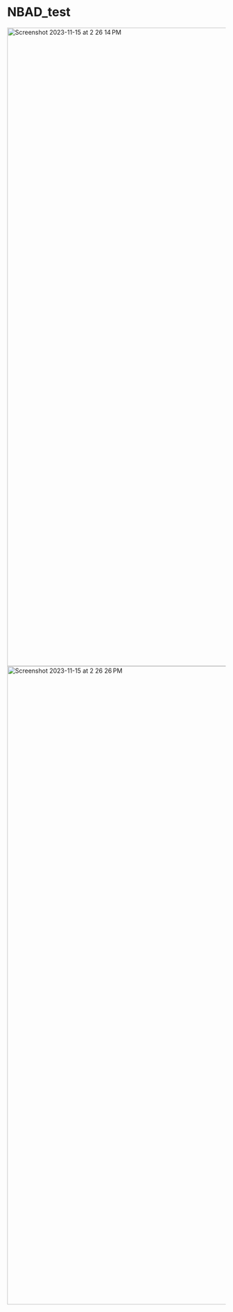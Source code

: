 # NBAD_test

<img width="1470" alt="Screenshot 2023-11-15 at 2 26 14 PM" src="https://github.com/akashrachakonda/NBAD_test/assets/44474105/25cb7114-1751-472b-905a-aafd8da3bd5d">
<img width="1470" alt="Screenshot 2023-11-15 at 2 26 26 PM" src="https://github.com/akashrachakonda/NBAD_test/assets/44474105/a7051499-826e-4ee4-bd53-af8c065101a0">
